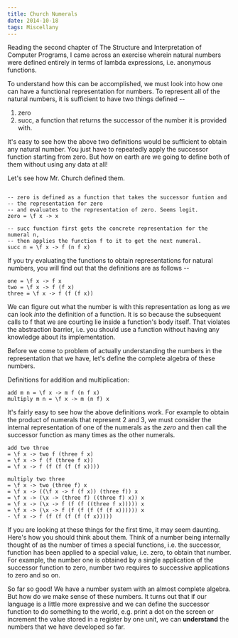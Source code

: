 ```yaml
---
title: Church Numerals
date: 2014-10-18
tags: Miscellany
---
```


Reading the second chapter of The Structure and Interpretation of Computer
Programs, I came across an exercise wherein natural numbers were defined
entirely in terms of lambda expressions, i.e. anonymous functions.

To understand how this can be accomplished, we must look into how one can have a
functional representation for numbers. To represent all of the natural numbers,
it is sufficient to have two things defined --

1. zero
2. succ, a function that returns the successor of the number it is provided with.

It's easy to see how the above two definitions would be sufficient to obtain any
natural number. You just have to repeatedly apply the successor function starting
from zero. But how on earth are we going to define both of them without using
any data at all!

Let's see how Mr. Church defined them.

~~~~ { .haskell }

-- zero is defined as a function that takes the successor funtion and
-- the representation for zero
-- and evaluates to the representation of zero. Seems legit.
zero = \f x -> x

-- succ function first gets the concrete representation for the numeral n,
-- then applies the function f to it to get the next numeral.
succ n = \f x -> f (n f x)

~~~~

If you try evaluating the functions to obtain representations for natural
numbers, you will find out that the definitions are as follows --

~~~~ { .haskell }
one = \f x -> f x
two = \f x -> f (f x)
three = \f x -> f (f (f x))
~~~~

We can figure out what the number is with this representation as long as we can
look *into* the definition of a function. It is so because the subsequent calls
to f that we are courting lie inside a function's body itself. That violates the
abstraction barrier, i.e. you should use a function without having any knowledge
about its implementation.

Before we come to problem of actually understanding the numbers in the
representation that we have, let's define the complete algebra of these numbers.

Definitions for addition and multiplication:

~~~~ { .haskell }
add m n = \f x -> m f (n f x)
multiply m n = \f x -> m (n f) x
~~~~

It's fairly easy to see how the above definitions work. For example to obtain
the product of numerals that represent 2 and 3, we must consider the internal
representation of one of the numerals as the *zero* and then call the successor
function as many times as the other numerals.

~~~~ { .haskell }
add two three
= \f x -> two f (three f x)
= \f x -> f (f (three f x))
= \f x -> f (f (f (f (f x))))
~~~~

~~~~ { .haskell }
multiply two three
= \f x -> two (three f) x
= \f x -> ((\f x -> f (f x)) (three f)) x
= \f x -> (\x -> (three f) ((three f) x)) x
= \f x -> (\x -> f (f (f ((three f x))))) x
= \f x -> (\x -> f (f (f (f (f (f x)))))) x
- \f x -> f (f (f (f (f (f x)))))
~~~~

If you are looking at these things for the first time, it may seem daunting.
Here's how you should think about them. Think of a number being internally
thought of as the number of times a special functions, i.e. the successor,
function has been applied to a special value, i.e. zero, to obtain that number.
For example, the number one is obtained by a single application of the successor
function to zero, number two requires to successive applications to zero and so on.

So far so good! We have a number system with an almost complete algebra. But how
do we make sense of these numbers. It turns out that if our language is a little
more expressive and we can define the successor function to do something to the
world, e.g. print a dot on the screen or increment the value stored in a
register by one unit, we can __understand__ the numbers that we have developed
so far.

